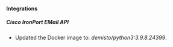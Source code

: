 #### Integrations
##### Cisco IronPort EMail API
- Updated the Docker image to: *demisto/python3:3.9.8.24399*.
